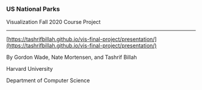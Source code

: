 ### US National Parks

Visualization Fall 2020 Course Project

---

[https://tashrifbillah.github.io/vis-final-project/presentation/](https://tashrifbillah.github.io/vis-final-project/presentation/)

By Gordon Wade, Nate Mortensen, and Tashrif Billah

Harvard University

Department of Computer Science
